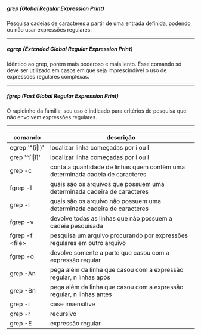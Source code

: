 
##### grep (Global Regular Expression Print) 
Pesquisa cadeias de caracteres a partir de uma entrada definida, podendo ou não usar expressões regulares.
***
##### egrep (Extended Global Regular Expression Print)
Idêntico ao grep, porém mais poderoso e mais lento. Esse comando só deve ser utilizado em casos em que seja imprescindível o uso de expressões regulares complexas.
***
##### fgrep (Fast Global Regular Expression Print)
O rapidinho da família, seu uso é indicado para critérios de pesquisa que não envolvem expressões regulares.
***

| comando |  descrição |
|--|--|
| egrep '\^\(i\|I\)' | localizar linha começadas por i ou I |
| grep '\^\[i\|I\]' | localizar linha começadas por i ou I |
|grep -c | conta a quantidade de linhas quem contêm uma determinada cadeia de caracteres|
| fgrep -l | quais são os arquivos que possuem uma determinada cadeira de caracteres|
|grep -l| quais são os arquivo não possuem uma determinada cadeira de caracteres|
|fgrep -v | devolve todas as linhas que não possuem a cadeia pesquisada |
| fgrep -f \<file\>| pesquisa um arquivo procurando por expressões regulares em outro arquivo|
|fgrep -o | devolve somente a parte que casou com a expressão regular |
| grep -An | pega além da linha que casou com a expressão regular, n linhas após |
| grep -Bn | pega além da linha que casou com a expressão regular, n linhas antes|
|grep -i| case insensitive|
| grep -r| recursivo|
| grep -E | expressão regular|







